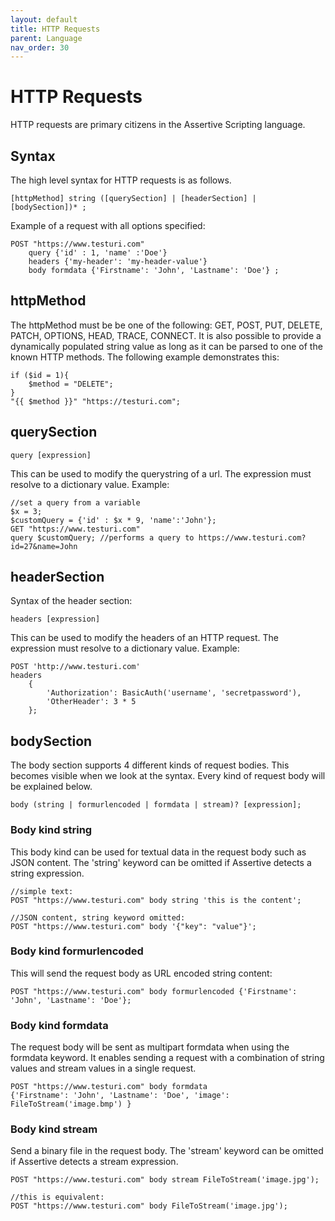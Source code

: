 ```yaml
---
layout: default
title: HTTP Requests
parent: Language
nav_order: 30
---
```


# HTTP Requests
HTTP requests are primary citizens in the Assertive Scripting language.

## Syntax
The high level syntax for HTTP requests is as follows.
```
[httpMethod] string ([querySection] | [headerSection] | [bodySection])* ;
```

Example of a request with all options specified:
```
POST "https://www.testuri.com"
    query {'id' : 1, 'name' :'Doe'}
    headers {'my-header': 'my-header-value'}
    body formdata {'Firstname': 'John', 'Lastname': 'Doe'} ;
```

## httpMethod
The httpMethod must be be one of the following: GET, POST, PUT, DELETE, PATCH, OPTIONS, HEAD, TRACE, CONNECT. It is also possible to provide a dynamically populated string value as long as it can be parsed to one of the known HTTP methods. The following example demonstrates this:
```
if ($id = 1){
    $method = "DELETE";
}
"{{ $method }}" "https://testuri.com";
```

## querySection
```
query [expression]
```
This can be used to modify the querystring of a url. The expression must resolve to a dictionary value.
Example:
```
//set a query from a variable
$x = 3;
$customQuery = {'id' : $x * 9, 'name':'John'};
GET "https://www.testuri.com" 
query $customQuery; //performs a query to https://www.testuri.com?id=27&name=John

```

## headerSection
Syntax of the header section:
```
headers [expression]
```
This can be used to modify the headers of an HTTP request. The expression must resolve to a dictionary value.
Example:
```
POST 'http://www.testuri.com' 
headers 
    { 
        'Authorization': BasicAuth('username', 'secretpassword'),
        'OtherHeader': 3 * 5
    };
```

## bodySection
The body section supports 4 different kinds of request bodies. This becomes visible when we look at the syntax. Every kind of request body will be explained below.
```
body (string | formurlencoded | formdata | stream)? [expression];
```
### Body kind string

This body kind can be used for textual data in the request body such as JSON content. The 'string' keyword can be omitted if Assertive detects a string expression. 
```
//simple text:
POST "https://www.testuri.com" body string 'this is the content';

//JSON content, string keyword omitted:
POST "https://www.testuri.com" body '{"key": "value"}';

```
### Body kind formurlencoded
This will send the request body as URL encoded string content:
```
POST "https://www.testuri.com" body formurlencoded {'Firstname': 'John', 'Lastname': 'Doe'};
```

### Body kind formdata
The request body will be sent as multipart formdata when using the formdata keyword. It enables sending a request with a combination of string values and stream values in a single request.
```
POST "https://www.testuri.com" body formdata 
{'Firstname': 'John', 'Lastname': 'Doe', 'image': FileToStream('image.bmp') }
```

### Body kind stream
Send a binary file in the request body. The 'stream' keyword can be omitted if Assertive detects a stream expression.
```
POST "https://www.testuri.com" body stream FileToStream('image.jpg');

//this is equivalent:
POST "https://www.testuri.com" body FileToStream('image.jpg');
```